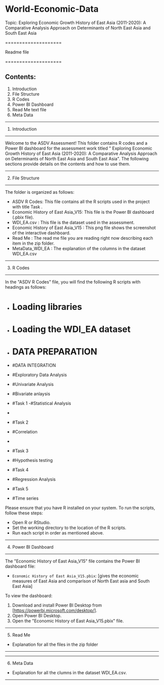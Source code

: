 # World-Economic-Data
Topic: Exploring Economic Growth History of East Asia (2011-2020): A Comparative Analysis Approach on Determinants of North East Asia and South East Asia

====================

Readme file 

====================

## Contents:

1. Introduction
2. File Structure
3. R Codes
4. Power BI Dashboard
5. Read Me text file
6. Meta Data


--------------------
1. Introduction
--------------------

Welcome to the ASDV Assessment! This folder contains R codes and a Power BI dashboard for the assessment work titled " Exploring Economic Growth History of East Asia (2011-2020): A Comparative Analysis Approach on Determinants of North East Asia and South East Asia". The following sections provide details on the contents and how to use them.

------------------------
2. File Structure
------------------------

The folder is organized as follows:

- ASDV R Codes: This file contains all the R scripts used in the project with title Task .
- Economic History of East Asia_V15: This file is the Power BI dashboard (.pbix file).
- WDI_EA.csv : This file is the dataset used in the assessment.
- Economic History of East Asia_V15 : This png file shows the screenshot of the interactive dashboard.
- Read Me : The read me file you are reading right now describing each item in the zip folder.
- MetaData_WDI_EA : The explanation of the columns in the dataset WDI_EA.csv
----------------
3. R Codes
----------------

In the "ASDV R Codes" file, you will find the following R scripts with headings as follows:

- # Loading libraries 

- # Loading the WDI_EA dataset

- # DATA PREPARATION

- #DATA INTEGRATION

- #Exploratory Data Analysis

- #Univariate Analysis


- #Bivariate anlaysis

- #Task 1
-#Statistical Analysis 
- 

- #Task 2
- #Correlation
- 
- #Task 3
- #Hypothesis testing

- #Task 4
- #Regression Analysis

- #Task 5
- #Time series

Please ensure that you have R installed on your system. To run the scripts, follow these steps:

- Open R or RStudio.
- Set the working directory to the location of the R scripts.
- Run each script in order as mentioned above.

--------------------------
4. Power BI Dashboard
--------------------------

The "Economic History of East Asia_V15" file contains the Power BI dashboard file:

- `Economic History of East Asia_V15.pbix`: 
[gives the economic measures of East Asia and comparison of North East asia and South East Asia]

To view the dashboard:

1. Download and install Power BI Desktop from [https://powerbi.microsoft.com/desktop/].
2. Open Power BI Desktop.
3. Open the "Economic History of East Asia_V15.pbix" file.
------------------------------
5. Read Me 
- Explanation for all the files in the zip folder
-------------------------------
------------------------------
6. Meta Data 
- Explanation for all the clumns in the dataset WDI_EA.csv. 
-------------------------------
